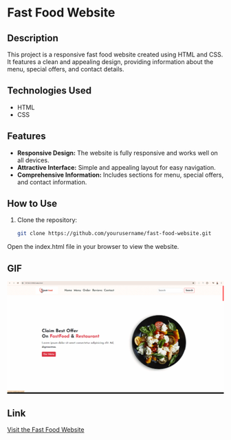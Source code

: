 # Fast Food Website

## Description

This project is a responsive fast food website created using HTML and CSS. It features a clean and appealing design, providing information about the menu, special offers, and contact details.

## Technologies Used

- HTML
- CSS

## Features

- **Responsive Design:** The website is fully responsive and works well on all devices.
- **Attractive Interface:** Simple and appealing layout for easy navigation.
- **Comprehensive Information:** Includes sections for menu, special offers, and contact information.

## How to Use

1. Clone the repository:
   ```bash
   git clone https://github.com/yourusername/fast-food-website.git
   ```
Open the index.html file in your browser to view the website.

## GIF

![Fast Food Website](images/GIF.gif)

## Link

[Visit the Fast Food Website](https://662a8e82e8b007201be145b5--startling-meerkat-3e639e.netlify.app/)
